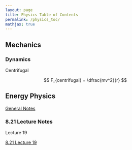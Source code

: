 ```yaml
---
layout: page
title: Physics Table of Contents
permalink: /physics_toc/
mathjax: true
---
```


## Mechanics

### Dynamics

Centrifugal

$$
 F_{centrifugal} = \dfrac{mv^2}{r}
$$

## Energy Physics

<a href="/energyphysics/">General Notes</a>


### 8.21 Lecture Notes

Lecture 19

<a href="/821L19/">8.21 Lecture 19</a>

